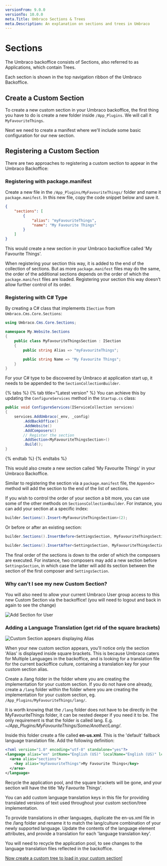```yaml
---
versionFrom: 9.0.0
versionTo: 10.0.0
meta.Title: Umbraco Sections & Trees
meta.Description: An explanation on sections and trees in Umbraco
---
```


# Sections

The Umbraco backoffice consists of Sections, also referred to as Applications, which contain Trees.

Each section is shown in the top navigation ribbon of the Umbraco Backoffice.

## Create a Custom Section

To create a new custom section in your Umbraco backoffice, the first thing you have to do is create a new folder inside `/App_Plugins`. We will call it `MyFavouriteThings`.

Next we need to create a manifest where we'll include some basic configuration for our new section.

## Registering a Custom Section

There are two approaches to registering a custom section to appear in the Umbraco Backoffice:

### Registering with package.manifest

Create a new file in the `/App_Plugins/MyFavouriteThings/` folder and name it `package.manifest`. In this new file, copy the code snippet below and save it.

```json
{
    "sections": [
        {
            "alias": "myFavouriteThings",
            "name": "My Favourite Things"
        }
    ]
}
```

This would create a new section in your Umbraco backoffice called 'My Favourite Things'.

When registering your section this way, it is added to the end of the collection of sections. But as more `package.manifest` files may do the same, the order of the additional sections depends on the order of which the `package.manifest` files are loaded. Registering your section this way doesn't allow further control of its order.

### Registering with C# Type

By creating a C# class that implements `ISection` from `Umbraco.Cms.Core.Sections`:

```csharp
using Umbraco.Cms.Core.Sections;

namespace My.Website.Sections
{
    public class MyFavouriteThingsSection : ISection
    {
        public string Alias => "myFavouriteThings";

        public string Name => "My Favourite Things";
    }
}
```

For your C# type to be discovered by Umbraco at application start up, it needs to be appended to the `SectionCollectionBuilder`.

{% tabs %}
{% tab title="Latest version" %}
You can achieve this by updating the `ConfigureServices` method in the `Startup.cs` class:

```csharp
public void ConfigureServices(IServiceCollection services)
{
    services.AddUmbraco(_env, _config)
        .AddBackOffice()
        .AddWebsite()
        .AddComposers()
        // Register the section
        .AddSection<MyFavouriteThingsSection>()
        .Build();
}
```
{% endtab %}
{% endtabs %}

This would also create a new section called 'My Favourite Things' in your Umbraco Backoffice.

Similar to registering the section via a `package.manifest` file, the `Append<>` method will add the section to the end of the list of sections.

If you wish to control the order of your section a bit more, you can use some of the other methods on `SectionsCollectionBuilder`. For instance, you can add your section at a specific index:

```csharp
builder.Sections().Insert<MyFavouriteThingsSection>(2);
```

Or before or after an existing section:

```csharp
builder.Sections().InsertBefore<SettingsSection, MyFavouriteThingsSection>();
```

```csharp
builder.Sections().InsertAfter<SettingsSection, MyFavouriteThingsSection>();
```

The final order of the sections is down to the order of which the composers are executed. For instance, two composers may add a new section before `SettingsSection`, in which case the latter will add its section between the section of the first composer and `SettingsSection`.

### Why can't I see my new Custom Section?

You will also need to allow your current Umbraco User group access to this new Custom Section via the backoffice! (you will need to logout and back in again to see the change)

![Add Section for User](images/add-custom-section-v8.png)

### Adding a Language Translation (get rid of the square brackets)

![Custom Section appears displaying Alias](images/custom-section-alias-v8.png)

When your new custom section appears, you'll notice only the section 'Alias' is displayed inside square brackets. This is because Umbraco caters for Multiple Languages in the backoffice, and is looking for a translation file for the current backoffice culture, containing a translation key for your custom section alias.

Create a /lang folder in the folder where you are creating the implementation for your custom section. If you do not have one already, create a `/lang` folder within the folder where you are creating the implementation for your custom section, eg. `/App_Plugins/MyFavouriteThings/lang/`.

It is worth knowing that the `/lang` folder does not have to be directly in the MyFavouriteThings folder, it can be nested deeper if you need it to be. The only requirement is that the folder is called lang. E.g. _\~/App\_Plugins/MyFavouriteThings/Some/Another/Lang/_.

Inside this folder create a file called **en-us.xml**. This is the 'default' fallback language translation file. Add the following definition:

```xml
<?xml version="1.0" encoding="utf-8" standalone="yes"?>
<language alias="en" intName="English (US)" localName="English (US)" lcid="" culture="en-US">
  <area alias="sections">
    <key alias="myFavouriteThings">My Favourite Things</key>
  </area>
</language>
```

Recycle the application pool, and the square brackets will be gone, and your section will have the title 'My Favourite Things'.

You can add custom language translation keys in this file for providing translated versions of text used throughout your custom section/tree implementation.

To provide translations in other languages, duplicate the en-us.xml file in the /lang folder and rename it to match the lang/culture combination of your newly supported language. Update the contents of the language element attributes, and provide a translation for each 'language translation key'.

You will need to recycle the application pool, to see changes to the language translation files reflected in the backoffice.

[Now create a custom tree to load in your custom section!](trees/)
